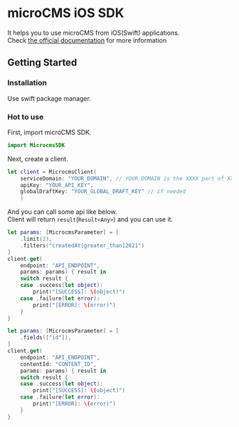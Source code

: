 # microCMS iOS SDK

It helps you to use microCMS from iOS(Swift) applications.  
Check [the official documentation](https://document.microcms.io/tutorial/ios/ios-top) for more information

## Getting Started

### Installation

Use swift package manager.


### Hot to use

First, import microCMS SDK.

```swift
import MicrocmsSDK
```

Next, create a client.

```swift
let client = MicrocmsClient(
    serviceDomain: "YOUR_DOMAIN", // YOUR_DOMAIN is the XXXX part of XXXX.microcms.io
    apiKey: "YOUR_API_KEY",
    globalDraftKey: "YOUR_GLOBAL_DRAFT_KEY" // if needed
    )
```

And you can call some api like below.  
Client will return `result`(`Result<Any>`) and you can use it.
```swift
let params: [MicrocmsParameter] = [
    .limit(2),
    .filters("createdAt[greater_than]2021")
]
client.get(
    endpoint: "API_ENDPOINT",
    params: params) { result in
    switch result {
    case .success(let object):
        print("[SUCCESS]: \(object)")
    case .failure(let error):
        print("[ERROR]: \(error)")
    }
}
```

```swift
let params: [MicrocmsParameter] = [
    .fields(["id"]),
]
client.get(
    endpoint: "API_ENDPOINT",
    contentId: "CONTENT_ID",
    params: params) { result in
    switch result {
    case .success(let object):
        print("[SUCCESS]: \(object)")
    case .failure(let error):
        print("[ERROR]: \(error)")
    }
}
```
